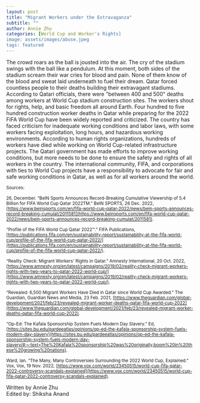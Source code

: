```yaml
---
layout: post
title: "Migrant Workers under the Extravaganza"
subtitle: ""
author: Annie Zhu
categories: [World Cup and Worker's Rights]
image: assets/images/abuse.jpeg
tags: featured
---
```


The crowd roars as the ball is jousted into the air. The cry of the stadium swings with the ball like a pendulum. At this moment, both sides of the stadium scream their war cries for blood and pain. None of them know of the blood and sweat laid underneath to fuel their dream. Qatar forced countless people to their deaths building their extravagant stadiums. According to Qatari officials, there were "between 400 and 500" deaths among workers at World Cup stadium construction sites. The workers shout for rights, help, and basic freedom all around Earth. Four hundred to five hundred construction worker deaths in Qatar while preparing for the 2022 FIFA World Cup have been widely reported and criticized. The country has faced criticism for inadequate working conditions and labor laws, with some workers facing exploitation, long hours, and hazardous working environments. According to human rights organizations, hundreds of workers have died while working on World Cup-related infrastructure projects. The Qatari government has made efforts to improve working conditions, but more needs to be done to ensure the safety and rights of all workers in the country. The international community, FIFA, and corporations with ties to World Cup projects have a responsibility to advocate for fair and safe working conditions in Qatar, as well as for all workers around the world.

<small> Sources: </small>

<small>26, December. “BeIN Sports Announces Record-Breaking Cumulative Viewership of 5.4 Billion for FIFA World Cup Qatar 2022TM.” BeIN SPORTS, 26 Dec. 2022, [https://www.beinsports.com/en/fifa-world-cup-qatar-2022/news/bein-sports-announces-record-breaking-cumulat/2011581](https://www.beinsports.com/en/fifa-world-cup-qatar-2022/news/bein-sports-announces-record-breaking-cumulat/2011581). </small>

<small>“Profile of the FIFA World Cup Qatar 2022™​.” FIFA Publications, [https://publications.fifa.com/en/sustainability-report/sustainability-at-the-fifa-world-cup/profile-of-the-fifa-world-cup-qatar-2022/](https://publications.fifa.com/en/sustainability-report/sustainability-at-the-fifa-world-cup/profile-of-the-fifa-world-cup-qatar-2022/). </small>

<small>“Reality Check: Migrant Workers' Rights in Qatar.” Amnesty International, 20 Oct. 2022, [https://www.amnesty.org/en/latest/campaigns/2019/02/reality-check-migrant-workers-rights-with-two-years-to-qatar-2022-world-cup/](https://www.amnesty.org/en/latest/campaigns/2019/02/reality-check-migrant-workers-rights-with-two-years-to-qatar-2022-world-cup/). </small>

<small>“Revealed: 6,500 Migrant Workers Have Died in Qatar since World Cup Awarded.” The Guardian, Guardian News and Media, 23 Feb. 2021, [https://www.theguardian.com/global-development/2021/feb/23/revealed-migrant-worker-deaths-qatar-fifa-world-cup-2022](https://www.theguardian.com/global-development/2021/feb/23/revealed-migrant-worker-deaths-qatar-fifa-world-cup-2022). </small>

<small>“Op-Ed: The Kafala Sponsorship System Fuels Modern Day Slavery.” Ed, [https://sites.bu.edu/pardeeatlas/opinions/op-ed-the-kafala-sponsorship-system-fuels-modern-day-slavery](https://sites.bu.edu/pardeeatlas/opinions/op-ed-the-kafala-sponsorship-system-fuels-modern-day-slavery/#:~:text=The%20Kafala%20sponsorship%20was%20originally,boom%20in%20these%20growing%20nations). </small>

<small>Ward, Ian. “The Many, Many Controversies Surrounding the 2022 World Cup, Explained.” Vox, Vox, 19 Nov. 2022, [https://www.vox.com/world/23450515/world-cup-fifa-qatar-2022-controversy-scandals-explained](https://www.vox.com/world/23450515/world-cup-fifa-qatar-2022-controversy-scandals-explained). </small>

Written by Annie Zhu  
Edited by: Shiksha Anand
